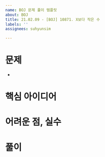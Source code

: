 ```yaml
---
name: BOJ 문제 풀이 템플릿
about: BOJ
title: 21.02.09 - [BOJ] 10871. X보다 작은 수
labels: ''
assignees: suhyunsim

---
```


# 문제
* [](https://www.acmicpc.net/problem/)

# 핵심 아이디어

# 어려운 점, 실수

# 풀이
```java

```
